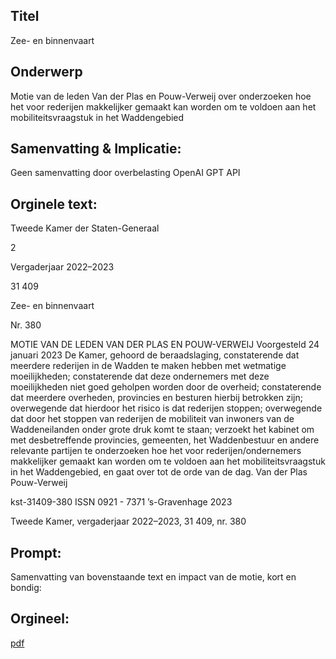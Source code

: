 ## Titel
Zee- en binnenvaart
## Onderwerp
Motie van de leden Van der Plas en Pouw-Verweij over onderzoeken hoe het voor rederijen makkelijker gemaakt kan worden om te voldoen aan het mobiliteitsvraagstuk in het Waddengebied 
## Samenvatting & Implicatie:
Geen samenvatting door overbelasting OpenAI GPT API
## Orginele text:


Tweede Kamer der Staten-Generaal

2

Vergaderjaar 2022–2023

31 409

Zee- en binnenvaart

Nr. 380

MOTIE VAN DE LEDEN VAN DER PLAS EN POUW-VERWEIJ
Voorgesteld 24 januari 2023
De Kamer,
gehoord de beraadslaging,
constaterende dat meerdere rederijen in de Wadden te maken hebben met
wetmatige moeilijkheden;
constaterende dat deze ondernemers met deze moeilijkheden niet goed
geholpen worden door de overheid;
constaterende dat meerdere overheden, provincies en besturen hierbij
betrokken zijn;
overwegende dat hierdoor het risico is dat rederijen stoppen;
overwegende dat door het stoppen van rederijen de mobiliteit van
inwoners van de Waddeneilanden onder grote druk komt te staan;
verzoekt het kabinet om met desbetreffende provincies, gemeenten, het
Waddenbestuur en andere relevante partijen te onderzoeken hoe het voor
rederijen/ondernemers makkelijker gemaakt kan worden om te voldoen
aan het mobiliteitsvraagstuk in het Waddengebied,
en gaat over tot de orde van de dag.
Van der Plas
Pouw-Verweij

kst-31409-380
ISSN 0921 - 7371
’s-Gravenhage 2023

Tweede Kamer, vergaderjaar 2022–2023, 31 409, nr. 380


## Prompt:
Samenvatting van bovenstaande text en impact van de motie, kort en bondig:

## Orgineel:
[pdf](https://gegevensmagazijn.tweedekamer.nl/OData/v4/2.0/Document(19f263a0-9bb0-4eb8-b202-8492ddfe8e75)/resource)
